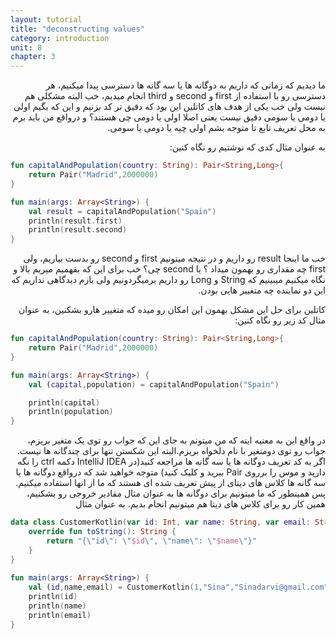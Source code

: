 ```yaml
---
layout: tutorial
title: "deconstructing values"
category: introduction
unit: 8
chapter: 3
---
```



<div dir="rtl" markdown="1">



ما دیدیم که زمانی که داریم به دوگانه ها یا سه گانه ها دسترسی پیدا میکنیم، هر دسترسی رو با استفاده از first و second و third انجام میدیم، خب البته مشکلی هم نیست ولی خب یکی از هدف های کاتلین این بود که دقیق تر کد بزنیم و این که بگیم اولی یا دومی یا سومی دقیق نیست یعنی اصلا اولی یا دومی چی هستند؟ و درواقع من باید برم به محل تعریف تابع تا متوجه بشم اولی چیه یا دومی یا سومی.

به عنوان مثال کدی که نوشتیم رو نگاه کنین:

</div>

```kotlin
fun capitalAndPopulation(country: String): Pair<String,Long>{
    return Pair("Madrid",2000000)
}

fun main(args: Array<String>) {
    val result = capitalAndPopulation("Spain")
    println(result.first)
    println(result.second)
}
```

<div dir="rtl" markdown="1">

خب ما اینجا result رو داریم و در نتیجه میتونیم first و second رو بدست بیاریم، ولی first چه مقداری رو بهمون میداد ؟ یا second چی؟ خب برای این که بفهمیم میریم بالا و نگاه میکنیم میبینیم که String و Long رو داریم برمیگردونیم ولی بازم دیدگاهی نداریم که این دو نماینده چه متغییر هایی بودن.

کاتلین برای حل این مشکل بهمون این امکان رو میده که متغییر هارو بشکنین، به عنوان مثال کد زیر رو نگاه کنین:

</div>

```kotlin
fun capitalAndPopulation(country: String): Pair<String,Long>{
    return Pair("Madrid",2000000)
}

fun main(args: Array<String>) {
    val (capital,population) = capitalAndPopulation("Spain")

    println(capital)
    println(population)
}
```

<div dir="rtl" markdown="1">

در واقع این به معنیه اینه که من میتونم به جای این که جواب رو توی یک متغیر بریزم، جواب رو توی دومتغیر با نام دلخواه بریزم.البته این شکستن تنها برای چندگانه ها نیست. اگر به کد تعریف دوگانه ها یا سه گانه ها مراجعه کنید(در IntelliJ IDEA دکمه ctrl را نگه دارید و موس را برروی Pair ببرید و کلیک کنید) متوجه خواهید شد که درواقع دوگانه ها یا سه گانه ها کلاس های دیتای از پیش تعریف شده ای هستند که ما از انها استفاده میکنیم. پس همینطور که ما میتونیم برای دوگانه ها به عنوان مثال مقادیر خروجی رو بشکنیم، همین کار رو برای کلاس های دیتا هم میتونیم انجام بدیم. به عنوان مثال

</div>

```kotlin
data class CustomerKotlin(var id: Int, var name: String, var email: String){
    override fun toString(): String {
        return "{\"id\": \"$id\", \"name\": \"$name\"}"
    }
}
 
fun main(args: Array<String>) {
    val (id,name,email) = CustomerKotlin(1,"Sina","Sinadarvi@gmail.com")
    println(id)
    println(name)
    println(email)
}
```
